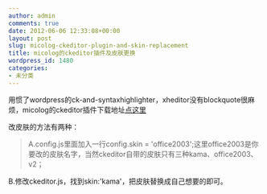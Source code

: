 ```yaml
---
author: admin
comments: true
date: 2012-06-06 12:33:08+00:00
layout: post
slug: micolog-ckeditor-plugin-and-skin-replacement
title: micolog的ckeditor插件及皮肤更换
wordpress_id: 1480
categories:
- 未分类
---
```


用惯了wordpress的ck-and-syntaxhighlighter，xheditor没有blockquote很麻烦，micolog的ckeditor插件下载地址[点这里](http://micolog.appspot.com/plugins/view?key=agdtaWNvbG9nchsLEgZQbHVnaW4iD0NLRWRpdG9yIHBsdWdpbgw)

改皮肤的方法有两种：


> A.config.js里面加入一行config.skin = 'office2003';这里office2003是你要改的皮肤名字，当然ckeditor自带的皮肤只有三种kama、office2003、v2；

B.修改ckeditor.js，找到skin:'kama'，把皮肤替换成自己想要的即可。
